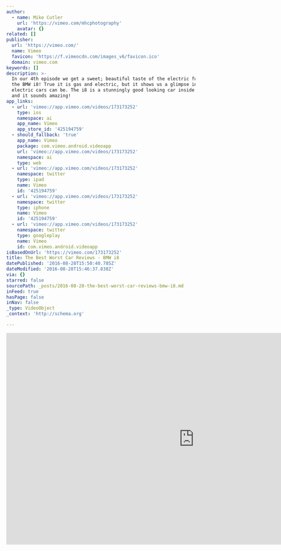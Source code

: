 ```yaml
---
author:
  - name: Mike Cutler
    url: 'https://vimeo.com/mhcphotography'
    avatar: {}
related: []
publisher:
  url: 'https://vimeo.com/'
  name: Vimeo
  favicon: 'https://f.vimeocdn.com/images_v6/favicon.ico'
  domain: vimeo.com
keywords: []
description: >-
  In our 4th episode we get a sweet; beautiful taste of the electric future in
  the BMW i8! True it is gas and electric, but it shows us a glimpse into what
  electric cars can be. The i8 is a stunningly good looking car inside and out;
  and it sounds amazing!
app_links:
  - url: 'vimeo://app.vimeo.com/videos/173173252'
    type: ios
    namespace: ai
    app_name: Vimeo
    app_store_id: '425194759'
  - should_fallback: 'true'
    app_name: Vimeo
    package: com.vimeo.android.videoapp
    url: 'vimeo://app.vimeo.com/videos/173173252'
    namespace: ai
    type: web
  - url: 'vimeo://app.vimeo.com/videos/173173252'
    namespace: twitter
    type: ipad
    name: Vimeo
    id: '425194759'
  - url: 'vimeo://app.vimeo.com/videos/173173252'
    namespace: twitter
    type: iphone
    name: Vimeo
    id: '425194759'
  - url: 'vimeo://app.vimeo.com/videos/173173252'
    namespace: twitter
    type: googleplay
    name: Vimeo
    id: com.vimeo.android.videoapp
isBasedOnUrl: 'https://vimeo.com/173173252'
title: The Best Worst Car Reviews - BMW i8
datePublished: '2016-08-28T15:50:40.785Z'
dateModified: '2016-08-28T15:46:37.838Z'
via: {}
starred: false
sourcePath: _posts/2016-08-28-the-best-worst-car-reviews-bmw-i8.md
inFeed: true
hasPage: false
inNav: false
_type: VideoObject
_context: 'http://schema.org'

---
```

<iframe src="https://cdn.embedly.com/widgets/media.html?src=https%3A%2F%2Fplayer.vimeo.com%2Fvideo%2F173173252&amp;url=https%3A%2F%2Fvimeo.com%2F173173252&amp;image=https%3A%2F%2Fi.vimeocdn.com%2Fvideo%2F579338939_1280.jpg&amp;key=b7d04c9b404c499eba89ee7072e1c4f7&amp;type=text%2Fhtml&amp;schema=vimeo" width="1000" height="563" scrolling="no" frameborder="0" allowfullscreen="" style=""></iframe>